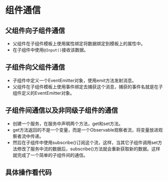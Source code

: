 # 组件通信

## 父组件向子组件通信

* 父组件在子组件模板上使用属性绑定将数据绑定到模板上的属性中。
* 在子组件中使用`@Input()`接收该数据。

## 子组件向父组件通信

* 子组件中定义一个EventEmitter对象，使用emit方法发射消息。
* 父组件在子组件模板上使用事件绑定去捕获这个消息，捕获的事件名就是在子组件定义的EventEmitter对象。

## 子组件间通信以及非同级子组件的通信

* 创建一个服务，在服务中声明两个方法，get和set方法。
* get方法返回的不是一个变量，而是一个Observable观察者流，将变量放进观察者流中传递。
* 然后在子组件中使用subscribe()订阅这个流，这样，当其它子组件调用set方法修改了服务中流的数据后，subscribe()方法就会重新获取新的数据。这样就完成了一个简单的子组件间的通信。

## 具体操作看代码
